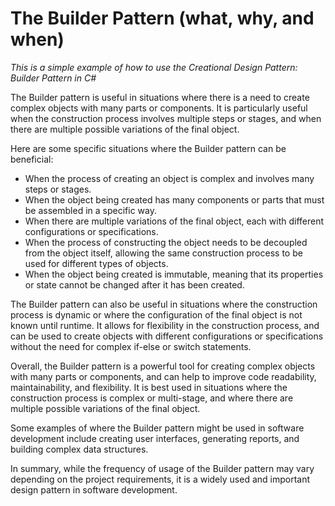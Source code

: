# The Builder Pattern (what, why, and when)



_This is a simple example of how to use the Creational Design Pattern: Builder Pattern in C#_


The Builder pattern is useful in situations where there is a need to create complex objects with many parts or components. It is particularly useful when the construction process involves multiple steps or stages, and when there are multiple possible variations of the final object.

Here are some specific situations where the Builder pattern can be beneficial:

- When the process of creating an object is complex and involves many steps or stages.
- When the object being created has many components or parts that must be assembled in a specific way.
- When there are multiple variations of the final object, each with different configurations or specifications.
- When the process of constructing the object needs to be decoupled from the object itself, allowing the same construction process to be used for different types of objects.
- When the object being created is immutable, meaning that its properties or state cannot be changed after it has been created.

The Builder pattern can also be useful in situations where the construction process is dynamic or where the configuration of the final object is not known until runtime. It allows for flexibility in the construction process, and can be used to create objects with different configurations or specifications without the need for complex if-else or switch statements.

Overall, the Builder pattern is a powerful tool for creating complex objects with many parts or components, and can help to improve code readability, maintainability, and flexibility. It is best used in situations where the construction process is complex or multi-stage, and where there are multiple possible variations of the final object.

Some examples of where the Builder pattern might be used in software development include creating user interfaces, generating reports, and building complex data structures.

In summary, while the frequency of usage of the Builder pattern may vary depending on the project requirements, it is a widely used and important design pattern in software development.
